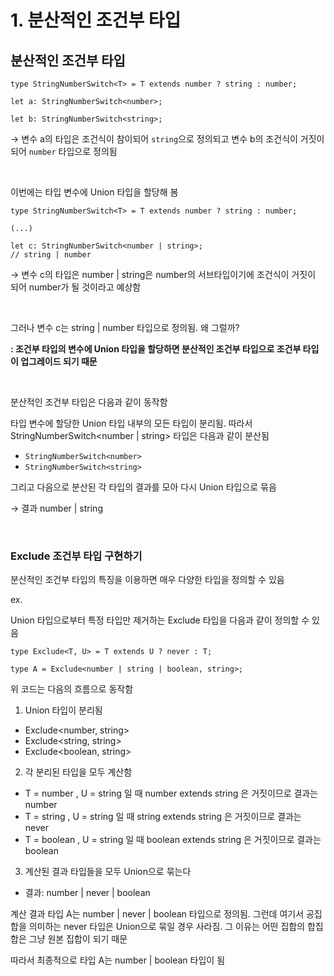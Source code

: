 # 1. 분산적인 조건부 타입
## 분산적인 조건부 타입


```tsx
type StringNumberSwitch<T> = T extends number ? string : number;

let a: StringNumberSwitch<number>;

let b: StringNumberSwitch<string>;
```

→ 변수 a의 타입은 조건식이 참이되어 `string`으로 정의되고 변수 b의 조건식이 거짓이 되어 `number` 타입으로 정의됨

<br>

이번에는 타입 변수에 Union 타입을 할당해 봄

```tsx
type StringNumberSwitch<T> = T extends number ? string : number;

(...)

let c: StringNumberSwitch<number | string>;
// string | number
```

→ 변수 c의 타입은 number | string은 number의 서브타입이기에 조건식이 거짓이 되어 number가 될 것이라고 예상함

<br>

그러나 변수 c는 string | number 타입으로 정의됨. 왜 그럴까?

**: 조건부 타입의 변수에 Union 타입을 할당하면 분산적인 조건부 타입으로 조건부 타입이 업그레이드 되기 때문**

<br>

분산적인 조건부 타입은 다음과 같이 동작함

타입 변수에 할당한 Union 타입 내부의 모든 타입이 분리됨. 따라서 StringNumberSwitch<number | string> 타입은 다음과 같이 분산됨

- `StringNumberSwitch<number>`
- `StringNumberSwitch<string>`

그리고 다음으로 분산된 각 타입의 결과를 모아 다시 Union 타입으로 묶음

→ 결과 number | string

<br>

### Exclude 조건부 타입 구현하기

분산적인 조건부 타입의 특징을 이용하면 매우 다양한 타입을 정의할 수 있음

ex.

Union 타입으로부터 특정 타입만 제거하는 Exclude 타입을 다음과 같이 정의할 수 있음

```tsx
type Exclude<T, U> = T extends U ? never : T;

type A = Exclude<number | string | boolean, string>;
```

위 코드는 다음의 흐름으로 동작함

1. Union 타입이 분리됨
- Exclude<number, string>
- Exclude<string, string>
- Exclude<boolean, string>

2. 각 분리된 타입을 모두 계산함
- T = number , U = string 일 때 number extends string 은 거짓이므로 결과는 number
- T = string , U = string 일 때 string extends string 은 거짓이므로 결과는 never
- T = boolean , U = string 일 때 boolean extends string 은 거짓이므로 결과는 boolean

3. 계산된 결과 타입들을 모두 Union으로 묶는다
- 결과: number | never | boolean

계산 결과 타입 A는 number | never | boolean 타입으로 정의됨. 그런데 여기서 공집합을 의미하는 never 타입은 Union으로 묶일 경우 사라짐. 그 이유는 어떤 집합의 합집합은 그냥 원본 집합이 되기 때문

따라서 최종적으로 타입 A는 number | boolean 타입이 됨
